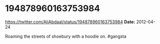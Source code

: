 # 194878960163753984
https://twitter.com/AliAbdaal/status/194878960163753984
**Date:** 2012-04-24

Roaming the streets of shoebury with a hoodie on. #gangsta
